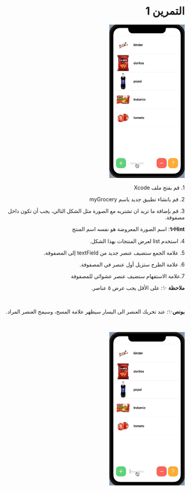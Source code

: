  <h1 align="right">التمرين 1 </h1>

<p dir="rtl">
<img src="/cw2-1.gif" width="200" alt="alt_text" title="image_tooltip">
</p>


<p dir="rtl">
1. قم بفتح ملف Xcode 

<p dir="rtl">
2. قم بانشاء تطبيق جديد باسم myGrocery

<p dir="rtl">
3. قم بإضافة  ما تريد ان تشتريه مع الصورة مثل الشكل التالي، يجب أن تكون داخل مصفوفة.

<p dir="rtl">
<strong>Hint✨</strong>: اسم الصورة المعروضة هو نفسه اسم المنتج</p>

<p dir="rtl">
4. استخدم list لعرض المنتجات بهذا الشكل.

<p dir="rtl">
5. علامة الجمع ستضيف عنصر جديد من textField إلى المصفوفة.

<p dir="rtl">
6. علامة الطرح ستزيل أول عنصر في المصفوفة.

<p dir="rtl">
7.علامة الاستفهام ستضيف عنصر عشوائي للمصفوفة

<br>
<p dir="rtl">
<strong>ملاحظة</strong> ✨: على الأقل يجب عرض ٥ عناصر.</p>


<br>
<p dir="rtl">
<strong>بونص</strong>✨: عند تحريك العنصر الى اليسار سيظهر علامة المسح، وسيمح العنصر المراد.</p>

<br>
<p dir="rtl">
<img src="/cw2-2.gif" width="200" alt="alt_text" title="image_tooltip">
</p>
<br>
